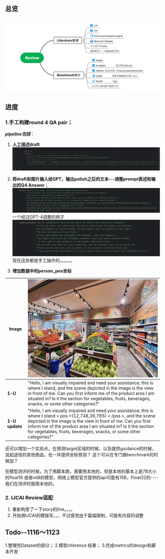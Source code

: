 ## 总览
![Img](./pic/20231115/img.png)

## 进度
### 1.手工构建round 4 QA pair；

***pipeline包括***：

1. **人工描述draft**
![Img1](./pic/20231115/img_1.png)

2. **将draft和图片输入给GPT，输出polish之后的文本---调整prompt表述和输出的Q4 Answer**；
![Img2](./pic/20231115/img_2.png)
一个经过GPT-4调整的例子
![Img3](./pic/20231115/img_3.png)
现在这些都是手工操作的。。。。。。


3. **增加数据中的person_pos坐标**

| **Image**      | ![Img4](./pic/20231108/39.jpg)                                                                                                                                                                                                                                                                                                        |
|----------------|---------------------------------------------------------------------------------------------------------------------------------------------------------------------------------------------------------------------------------------------------------------------------------------------------------------------------------------|
| **1-U**        | "Hello, I am visually impaired and need your assistance; this is where I stand, and the scene depicted in the image is the view in front of me. Can you first inform me of the product area I am situated in? Is it the section for vegetables, fruits, beverages, snacks, or some other categories?"                                 |
| **1-U update** | "Hello, I am visually impaired and need your assistance; this is where I stand < pos >(12,748,36,765) < /pos >, and the scene depicted in the image is the view in front of me. Can you first inform me of the product area I am situated in? Is it the section for vegetables, fruits, beverages, snacks, or some other categories?" |


还可以增加一个实验点，在预测target区域的时候，以及提供guidance的时候，说起途径的其他商品，也一并提供坐标预测？
这个可以在专门做benchmark的时候加？

在模型测评的时候，为了用脚本跑，需要用本地的，但是本地的基本上是7B大小的float16 或者int8的模型，网络上模型官方提供的api可能有15B，Float32的----我们在测评时就用本地的。

### 2. IJCAI Review适配
1. 重新构思了一下story的line。。。。
2. 开始用IJCAI的模版写，，，不过感觉由于篇幅限制，可能有内容的调整

## Todo--1116～1123
1.整理完Dataset的部分；
2.模型inference 结果；
3.完成metrics的design和脚本开发
